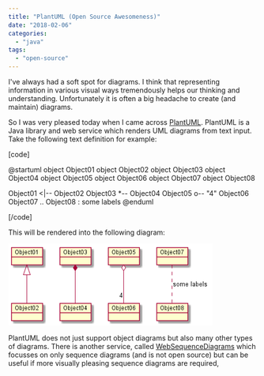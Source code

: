 ```yaml
---
title: "PlantUML (Open Source Awesomeness)"
date: "2018-02-06"
categories: 
  - "java"
tags: 
  - "open-source"
---
```


I've always had a soft spot for diagrams. I think that representing information in various visual ways tremendously helps our thinking and understanding. Unfortunately it is often a big headache to create (and maintain) diagrams.

So I was very pleased today when I came across [PlantUML](http://plantuml.com/). PlantUML is a Java library and web service which renders UML diagrams from text input. Take the following text definition for example:

\[code\]

@startuml object Object01 object Object02 object Object03 object Object04 object Object05 object Object06 object Object07 object Object08

Object01 <|-- Object02 Object03 \*-- Object04 Object05 o-- "4" Object06 Object07 .. Object08 : some labels @enduml

\[/code\]

This will be rendered into the following diagram:

![diagram](images/diagram.png)

PlantUML does not just support object diagrams but also many other types of diagrams. There is another service, called [WebSequenceDiagrams](https://www.websequencediagrams.com/) which focusses on only sequence diagrams (and is not open source) but can be useful if more visually pleasing sequence diagrams are required,
